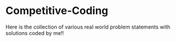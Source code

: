 # Competitive-Coding
Here is the collection of various real world problem statements with solutions coded by me!!
